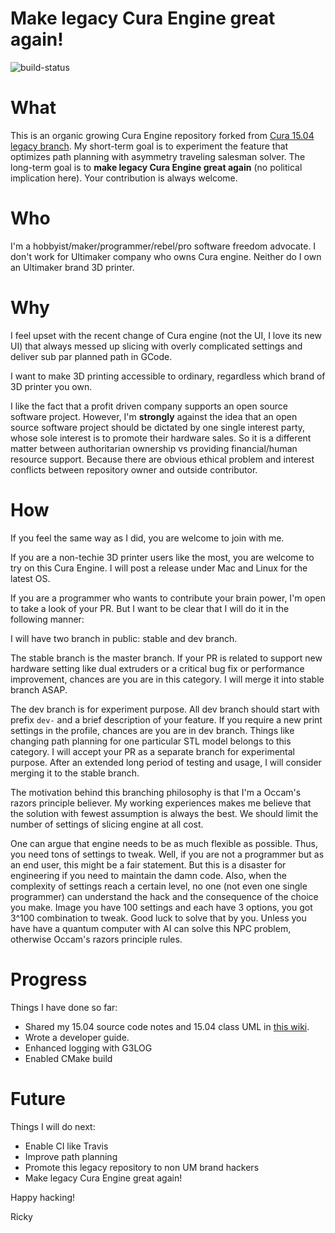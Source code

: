 # Make legacy Cura Engine great again!

![build-status](https://travis-ci.org/rickyzhang82/CuraEngine.svg?branch=master)

# What
This is an organic growing Cura Engine repository forked from [Cura 15.04 legacy branch](https://github.com/Ultimaker/CuraEngine/tree/legacy). My short-term goal is to experiment the feature that optimizes path planning with asymmetry traveling salesman solver. The long-term goal is to **make legacy Cura Engine great again** (no political implication here). Your contribution is always welcome.

# Who
I'm a hobbyist/maker/programmer/rebel/pro software freedom advocate. I don't work for Ultimaker company who owns Cura engine. Neither do I own an Ultimaker brand 3D printer.

# Why
I feel upset with the recent change of Cura engine (not the UI, I love its new UI) that always messed up slicing with overly complicated settings and deliver sub par planned path in GCode.

I want to make 3D printing accessible to ordinary, regardless which brand of 3D printer you own.

I like the fact that a profit driven company supports an open source software project. However, I'm **strongly** against the idea that an open source software project should be dictated by one single interest party, whose sole interest is to promote their hardware sales. So it is a different matter between authoritarian ownership vs providing financial/human resource support. Because there are obvious ethical problem and interest conflicts between repository owner and outside contributor.

# How
If you feel the same way as I did, you are welcome to join with me.

If you are a non-techie 3D printer users like the most, you are welcome to try on this Cura Engine. I will post a release under Mac and Linux for the latest OS.

If you are a programmer who wants to contribute your brain power, I'm open to take a look of your PR. But I want to be clear that I will do it in the following manner:

I will have two branch in public: stable and dev branch.

The stable branch is the master branch. If your PR is related to support new hardware setting like dual extruders or a critical bug fix or performance improvement, chances are you are in this category. I will merge it into stable branch ASAP.

The dev branch is for experiment purpose. All dev branch should start with prefix `dev-` and a brief description of your feature. If you require a new print settings in the profile, chances are you are in dev branch. Things like changing path planning for one particular STL model belongs to this category. I will accept your PR as a separate branch for experimental purpose. After an extended long period of testing and usage, I will consider merging it to the stable branch.

The motivation behind this branching philosophy is that I'm a Occam's razors principle believer. My working experiences makes me believe that the solution with fewest assumption is always the best. We should limit the number of settings of slicing engine at all cost.

One can argue that engine needs to be as much flexible as possible. Thus, you need tons of settings to tweak. Well, if you are not a programmer but as an end user, this might be a fair statement. But this is a disaster for engineering if you need to maintain the damn code. Also, when the complexity of settings reach a certain level, no one (not even one single programmer) can understand the hack and the consequence of the choice you make. Image you have 100 settings and each have 3 options, you got 3^100 combination to tweak. Good luck to solve that by you. Unless you have have a quantum computer with AI can solve this NPC problem, otherwise Occam's razors principle rules.

# Progress
Things I have done so far:
- Shared my 15.04 source code notes and 15.04 class UML in [this wiki](https://github.com/rickyzhang82/CuraEngine/wiki).
- Wrote a developer guide.
- Enhanced logging with G3LOG
- Enabled CMake build

# Future
 Things I will do next:
- Enable CI like Travis
- Improve path planning
- Promote this legacy repository to non UM brand hackers
- Make legacy Cura Engine great again!

Happy hacking!

Ricky
